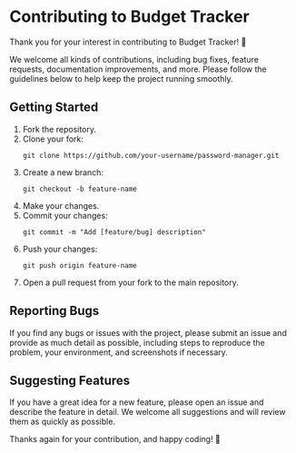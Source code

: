 # Contributing to Budget Tracker

Thank you for your interest in contributing to Budget Tracker! 🎉

We welcome all kinds of contributions, including bug fixes, feature requests, documentation improvements, and more. Please follow the guidelines below to help keep the project running smoothly.

## Getting Started

1. Fork the repository.
2. Clone your fork:
   ```
   git clone https://github.com/your-username/password-manager.git
   ```
3. Create a new branch:
   ```
   git checkout -b feature-name
   ```
4. Make your changes.
5. Commit your changes:
   ```
   git commit -m "Add [feature/bug] description"
   ```
6. Push your changes:
   ```
   git push origin feature-name
   ```
7. Open a pull request from your fork to the main repository.

## Reporting Bugs

If you find any bugs or issues with the project, please submit an issue and provide as much detail as possible, including steps to reproduce the problem, your environment, and screenshots if necessary.

## Suggesting Features

If you have a great idea for a new feature, please open an issue and describe the feature in detail. We welcome all suggestions and will review them as quickly as possible.

Thanks again for your contribution, and happy coding! 🚀
